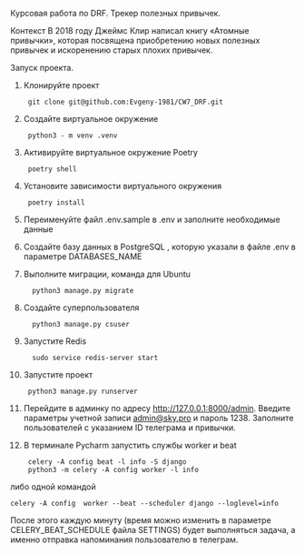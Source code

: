 Курсовая работа по DRF. Трекер полезных привычек.

Контекст
В 2018 году Джеймс Клир написал книгу «Атомные привычки», которая посвящена приобретению новых полезных привычек
и искоренению старых плохих привычек. 



Запуск проекта.

1. Клонируйте проект 
        
        git clone git@github.com:Evgeny-1981/CW7_DRF.git
2. Создайте виртуальное окружение

        python3 - m venv .venv
3. Активируйте виртуальное окружение Poetry

        poetry shell
4. Установите зависимости виртуального окружения 

        poetry install
5. Переименуйте файл .env.sample в .env и заполните необходимые данные
6. Создайте базу данных в PostgreSQL , которую указали в файле .env в параметре DATABASES_NAME
7. Выполните миграции, команда для Ubuntu

         python3 manage.py migrate
8. Создайте суперпользователя

         python3 manage.py csuser
9. Запустите Redis

         sudo service redis-server start
10. Запустите проект 

         python3 manage.py runserver
11. Перейдите в админку по адресу http://127.0.0.1:8000/admin. Введите параметры учетной записи admin@sky.pro
и пароль 1238. Заполните пользователей с указанием ID телеграма и привычки.
12. В терминале Pycharm запустить службы worker и beat 


         celery -A config beat -l info -S django 
         python3 -m celery -A config worker -l info 
либо одной командой 

    celery -A config  worker --beat --scheduler django --loglevel=info

После этого каждую минуту (время можно изменить в параметре CELERY_BEAT_SCHEDULE файла SETTINGS) будет выполняться 
задача, а именно отправка напоминания пользователю в телеграм.




